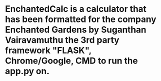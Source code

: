 # EnchantedCalc is a calculator that has been formatted for the company Enchanted Gardens by Suganthan Vairavamuthu the 3rd party framework "FLASK", Chrome/Google, CMD to run the app.py on.
